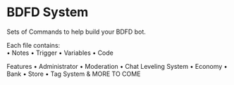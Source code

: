 # BDFD System

Sets of Commands to help build your BDFD bot. <br>


Each file contains:<br>
• Notes
• Trigger
• Variables
• Code


Features
• Administrator 
• Moderation 
• Chat Leveling System 
• Economy 
• Bank
• Store
• Tag System 
&
MORE TO COME 